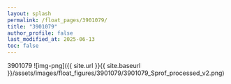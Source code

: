 ```yaml
---
layout: splash
permalink: /float_pages/3901079/
title: "3901079"
author_profile: false
last_modified_at: 2025-06-13
toc: false
---
```

 
3901079
![img-png]({{ site.url }}{{ site.baseurl }}/assets/images/float_figures/3901079/3901079_Sprof_processed_v2.png)